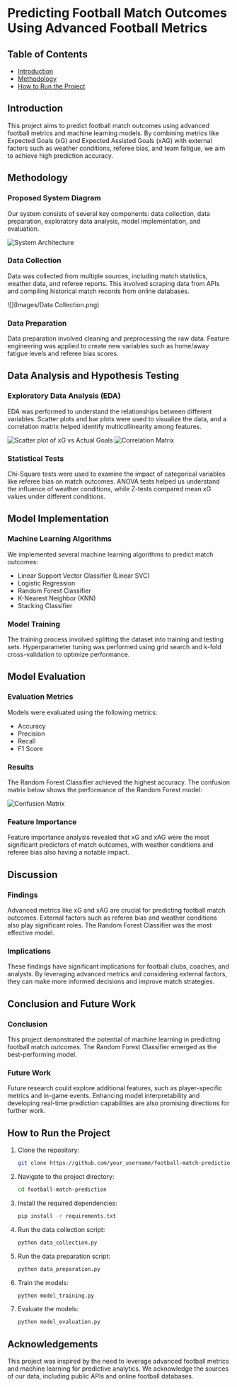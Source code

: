 # Predicting Football Match Outcomes Using Advanced Football Metrics


## Table of Contents

- [Introduction](#introduction)
- [Methodology](#methodology)
- [How to Run the Project](#how-to-run-the-project)


## Introduction

This project aims to predict football match outcomes using advanced football metrics and machine learning models. By combining metrics like Expected Goals (xG) and Expected Assisted Goals (xAG) with external factors such as weather conditions, referee bias, and team fatigue, we aim to achieve high prediction accuracy.

## Methodology

### Proposed System Diagram

Our system consists of several key components: data collection, data preparation, exploratory data analysis, model implementation, and evaluation.

![System Architecture](Images/Architecture.png)

### Data Collection

Data was collected from multiple sources, including match statistics, weather data, and referee reports. This involved scraping data from APIs and compiling historical match records from online databases.

![](Images/Data Collection.png)
### Data Preparation

Data preparation involved cleaning and preprocessing the raw data. Feature engineering was applied to create new variables such as home/away fatigue levels and referee bias scores.

## Data Analysis and Hypothesis Testing

### Exploratory Data Analysis (EDA)

EDA was performed to understand the relationships between different variables. Scatter plots and bar plots were used to visualize the data, and a correlation matrix helped identify multicollinearity among features.

![Scatter plot of xG vs Actual Goals](https://path_to_your_image)
![Correlation Matrix](https://path_to_your_image)

### Statistical Tests

Chi-Square tests were used to examine the impact of categorical variables like referee bias on match outcomes. ANOVA tests helped us understand the influence of weather conditions, while Z-tests compared mean xG values under different conditions.

## Model Implementation

### Machine Learning Algorithms

We implemented several machine learning algorithms to predict match outcomes:
- Linear Support Vector Classifier (Linear SVC)
- Logistic Regression
- Random Forest Classifier
- K-Nearest Neighbor (KNN)
- Stacking Classifier

### Model Training

The training process involved splitting the dataset into training and testing sets. Hyperparameter tuning was performed using grid search and k-fold cross-validation to optimize performance.

## Model Evaluation

### Evaluation Metrics

Models were evaluated using the following metrics:
- Accuracy
- Precision
- Recall
- F1 Score

### Results

The Random Forest Classifier achieved the highest accuracy. The confusion matrix below shows the performance of the Random Forest model:

![Confusion Matrix](https://path_to_your_image)

### Feature Importance

Feature importance analysis revealed that xG and xAG were the most significant predictors of match outcomes, with weather conditions and referee bias also having a notable impact.

## Discussion

### Findings

Advanced metrics like xG and xAG are crucial for predicting football match outcomes. External factors such as referee bias and weather conditions also play significant roles. The Random Forest Classifier was the most effective model.

### Implications

These findings have significant implications for football clubs, coaches, and analysts. By leveraging advanced metrics and considering external factors, they can make more informed decisions and improve match strategies.

## Conclusion and Future Work

### Conclusion

This project demonstrated the potential of machine learning in predicting football match outcomes. The Random Forest Classifier emerged as the best-performing model.

### Future Work

Future research could explore additional features, such as player-specific metrics and in-game events. Enhancing model interpretability and developing real-time prediction capabilities are also promising directions for further work.

## How to Run the Project

1. Clone the repository:
    ```bash
    git clone https://github.com/your_username/football-match-prediction.git
    ```
2. Navigate to the project directory:
    ```bash
    cd football-match-prediction
    ```
3. Install the required dependencies:
    ```bash
    pip install -r requirements.txt
    ```
4. Run the data collection script:
    ```bash
    python data_collection.py
    ```
5. Run the data preparation script:
    ```bash
    python data_preparation.py
    ```
6. Train the models:
    ```bash
    python model_training.py
    ```
7. Evaluate the models:
    ```bash
    python model_evaluation.py
    ```

## Acknowledgements

This project was inspired by the need to leverage advanced football metrics and machine learning for predictive analytics. We acknowledge the sources of our data, including public APIs and online football databases.
